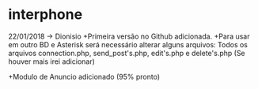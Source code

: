 # interphone
22/01/2018 -> Dionisio
+Primeira versão no Github adicionada.
+Para usar em outro BD e Asterisk será necessário alterar alguns arquivos:
Todos os arquivos connection.php, send_post's.php, edit's.php e delete's.php (Se houver mais irei adicionar)

+Modulo de Anuncio adicionado (95% pronto)